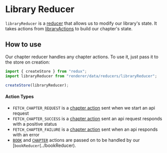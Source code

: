Library Reducer
============
`libraryReducer` is a [reducer](http://rackt.org/redux/docs/basics/Reducers.html) that allows us to modify our library's state. It takes actions from [libraryActions](../../actions/chapterActions) to build our chapter's state.

How to use
------------
Our chapter reducer handles any chapter actions. To use it, just pass it to the store on creation:
```js
import { createStore } from "redux";
import libraryReducer from "renderer/data/reducers/libraryReducer";

createStore(libraryReducer);
```

#### Action Types
- `FETCH_CHAPTER_REQUEST` is a [chapter action](../../actions/chapterActions) sent when we start an api request
- `FETCH_CHAPTER_SUCCESS` is a [chapter action](../../actions/chapterActions) sent an api request responds with a positive status
- `FETCH_CHAPTER_FAILURE` is a [chapter action](../../actions/chapterActions) sent when an api responds with an error
- [`BOOK`](../../actions/bookActions) and [`CHAPTER`](../../actions/chapterActions) actions are passed on to be handled by our [`bookReducer`(../bookReducer).
